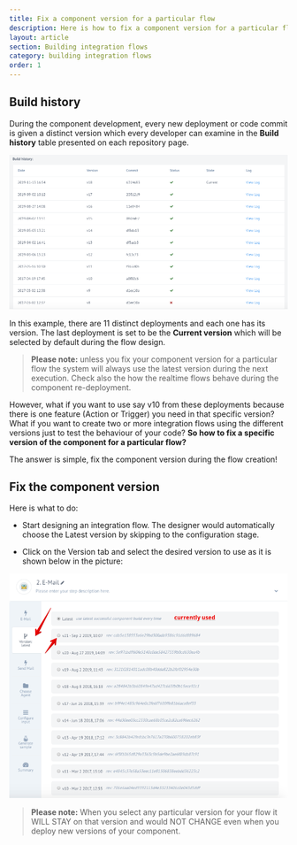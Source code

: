 ```yaml
---
title: Fix a component version for a particular flow
description: Here is how to fix a component version for a particular flow.
layout: article
section: Building integration flows
category: building integration flows
order: 1
---
```


## Build history

During the component development, every new deployment or code commit is given a distinct version which every developer can examine in the **Build history** table presented on each repository page.

![Build history](/assets/img/integrator-guide/fix-a-component-version/build-history.png)


In this example, there are 11 distinct deployments and each one has its version. The last deployment is set to be the **Current version** which will be selected by default during the flow design.

> **Please note:** unless you fix your component version for a particular flow the system will always use the latest version during the next execution. Check also the how the realtime flows behave during the component re-deployment.

However, what if you want to use say v10 from these deployments because there is one feature (Action or Trigger) you need in that specific version? What if you want to create two or more integration flows using the different versions just to test the behaviour of your code? **So how to fix a specific version of the component for a particular flow?**

The answer is simple, fix the component version during the flow creation!

## Fix the component version

Here is what to do:

  * Start designing an integration flow. The designer would automatically choose the Latest version by skipping to the configuration stage.

  * Click on the Version tab and select the desired version to use as it is shown below in the picture:

![Choose version](/assets/img/integrator-guide/fix-a-component-version/choose-version.png)

> **Please note:** When you select any particular version for your flow it WILL STAY on that version and would NOT CHANGE even when you deploy new versions of your component.
